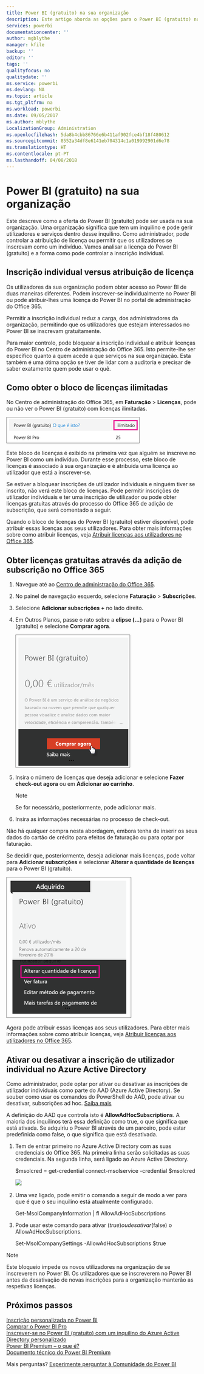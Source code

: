 ```yaml
---
title: Power BI (gratuito) na sua organização
description: Este artigo aborda as opções para o Power BI (gratuito) numa perspetiva organizacional. Se for o Administrador do seu inquilino, mostra-lhe como gerir as inscrições gratuitas.
services: powerbi
documentationcenter: ''
author: mgblythe
manager: kfile
backup: ''
editor: ''
tags: ''
qualityfocus: no
qualitydate: ''
ms.service: powerbi
ms.devlang: NA
ms.topic: article
ms.tgt_pltfrm: na
ms.workload: powerbi
ms.date: 09/05/2017
ms.author: mblythe
LocalizationGroup: Administration
ms.openlocfilehash: 5da8b4cbb86766e6b411af902fce4bf18f480612
ms.sourcegitcommit: 8552a34df8e6141eb704314c1a019992901d6e78
ms.translationtype: HT
ms.contentlocale: pt-PT
ms.lasthandoff: 04/08/2018
---
```

# <a name="power-bi-free-in-your-organization"></a>Power BI (gratuito) na sua organização
Este descreve como a oferta do Power BI (gratuito) pode ser usada na sua organização. Uma organização significa que tem um inquilino e pode gerir utilizadores e serviços dentro desse inquilino. Como administrador, pode controlar a atribuição de licença ou permitir que os utilizadores se inscrevam como um indivíduo. Vamos analisar a licença do Power BI (gratuito) e a forma como pode controlar a inscrição individual.

## <a name="individual-sign-up-versus-license-assignment"></a>Inscrição individual versus atribuição de licença
Os utilizadores da sua organização podem obter acesso ao Power BI de duas maneiras diferentes. Podem inscrever-se individualmente no Power BI ou pode atribuir-lhes uma licença do Power BI no portal de administração do Office 365.

Permitir a inscrição individual reduz a carga, dos administradores da organização, permitindo que os utilizadores que estejam interessados no Power BI se inscrevam gratuitamente.

Para maior controlo, pode bloquear a inscrição individual e atribuir licenças do Power BI no Centro de administração do Office 365. Isto permite-lhe ser específico quanto a quem acede a que serviços na sua organização. Esta também é uma ótima opção se tiver de lidar com a auditoria e precisar de saber exatamente quem pode usar o quê.

## <a name="how-to-get-the-unlimited-license-block"></a>Como obter o bloco de licenças ilimitadas
No Centro de administração do Office 365, em **Faturação** > **Licenças**, pode ou não ver o Power BI (gratuito) com licenças ilimitadas.

![](media/service-admin-service-free-in-your-organization/unlimited-licenses.png)

Este bloco de licenças é exibido na primeira vez que alguém se inscreve no Power BI como um indivíduo. Durante esse processo, este bloco de licenças é associado à sua organização e é atribuída uma licença ao utilizador que está a inscrever-se.

Se estiver a bloquear inscrições de utilizador individuais e ninguém tiver se inscrito, não verá este bloco de licenças. Pode permitir inscrições de utilizador individuais e ter uma inscrição de utilizador ou pode obter licenças gratuitas através do processo do Office 365 de adição de subscrição, que será comentado a seguir.

Quando o bloco de licenças do Power BI (gratuito) estiver disponível, pode atribuir essas licenças aos seus utilizadores. Para obter mais informações sobre como atribuir licenças, veja [Atribuir licenças aos utilizadores no Office 365](https://support.office.com/article/Assign-or-unassign-licenses-for-Office-365-for-business-997596b5-4173-4627-b915-36abac6786dc).

## <a name="getting-free-licenses-via-add-subscription-within-office-365"></a>Obter licenças gratuitas através da adição de subscrição no Office 365
1. Navegue até ao [Centro de administração do Office 365](https://portal.office.com/admin/default.aspx).
2. No painel de navegação esquerdo, selecione **Faturação** > **Subscrições**.
3. Selecione **Adicionar subscrições +** no lado direito.
4. Em Outros Planos, passe o rato sobre a **elipse (...)** para o Power BI (gratuito) e selecione **Comprar agora**.
   
    ![](media/service-admin-service-free-in-your-organization/buy-powerbi-free.png)
5. Insira o número de licenças que deseja adicionar e selecione **Fazer check-out agora** ou em **Adicionar ao carrinho**.
   
   > [!NOTE]
   > Se for necessário, posteriormente, pode adicionar mais.
   > 
   > 
6. Insira as informações necessárias no processo de check-out.

Não há qualquer compra nesta abordagem, embora tenha de inserir os seus dados do cartão de crédito para efeitos de faturação ou para optar por faturação.

Se decidir que, posteriormente, deseja adicionar mais licenças, pode voltar para **Adicionar subscrições** e selecionar **Alterar a quantidade de licenças** para o Power BI (gratuito).

![](media/service-admin-service-free-in-your-organization/change-license-quantity.png)

Agora pode atribuir essas licenças aos seus utilizadores. Para obter mais informações sobre como atribuir licenças, veja [Atribuir licenças aos utilizadores no Office 365](https://support.office.com/article/Assign-or-unassign-licenses-for-Office-365-for-business-997596b5-4173-4627-b915-36abac6786dc).

## <a name="enable-or-disable-individual-user-sign-up-in-azure-active-directory"></a>Ativar ou desativar a inscrição de utilizador individual no Azure Active Directory
Como administrador, pode optar por ativar ou desativar as inscrições de utilizador individuais como parte do AAD (Azure Active Directory). Se souber como usar os comandos do PowerShell do AAD, pode ativar ou desativar, subscrições ad hoc. [Saiba mais](https://technet.microsoft.com/library/jj151815.aspx)

A definição do AAD que controla isto é **AllowAdHocSubscriptions**. A maioria dos inquilinos terá essa definição como true, o que significa que está ativada. Se adquiriu o Power BI através de um parceiro, pode estar predefinida como false, o que significa que está desativada.

1. Tem de entrar primeiro no Azure Active Directory com as suas credenciais do Office 365. Na primeira linha serão solicitadas as suas credenciais. Na segunda linha, será ligado ao Azure Active Directory.
   
     $msolcred = get-credential   connect-msolservice -credential $msolcred
   
   ![](media/service-admin-service-free-in-your-organization/aad-signin.png)
2. Uma vez ligado, pode emitir o comando a seguir de modo a ver para que é que o seu inquilino está atualmente configurado.
   
     Get-MsolCompanyInformation | fl AllowAdHocSubscriptions
3. Pode usar este comando para ativar ($true) ou desativar ($false) o AllowAdHocSubscriptions.
   
     Set-MsolCompanySettings -AllowAdHocSubscriptions $true

> [!NOTE]
> Este bloqueio impede os novos utilizadores na organização de se inscreverem no Power BI. Os utilizadores que se inscreverem no Power BI antes da desativação de novas inscrições para a organização manterão as respetivas licenças.
> 
> 

## <a name="next-steps"></a>Próximos passos
[Inscrição personalizada no Power BI](service-self-service-signup-for-power-bi.md)  
[Comprar o Power BI Pro](service-admin-purchasing-power-bi-pro.md)  
[Inscrever-se no Power BI (gratuito) com um inquilino do Azure Active Directory personalizado](developer/create-an-azure-active-directory-tenant.md)  
[Power BI Premium – o que é?](service-premium.md)  
[Documento técnico do Power BI Premium](https://aka.ms/pbipremiumwhitepaper)  

Mais perguntas? [Experimente perguntar à Comunidade do Power BI](http://community.powerbi.com/)

